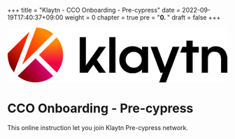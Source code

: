+++
title = "Klaytn - CCO Onboarding - Pre-cypress"
date = 2022-09-19T17:40:37+09:00
weight = 0
chapter = true
pre = "<b>0. </b>"
draft = false
+++


![Klaytn Logo](images/Logo-1.png)
# CCO Onboarding - Pre-cypress

This online instruction let you join Klaytn Pre-cypress network.    
